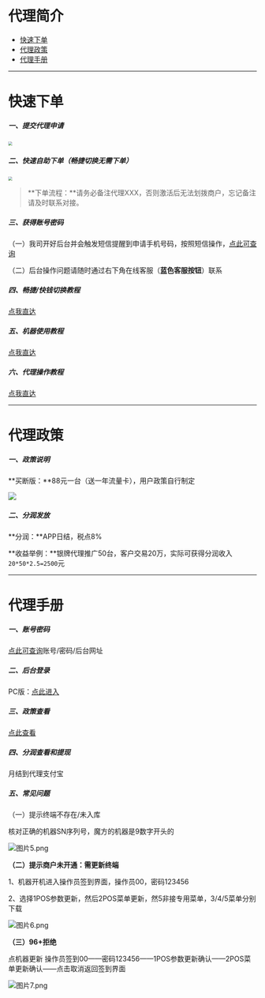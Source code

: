 # 代理简介

- [快速下单](#快速下单)
- [代理政策](#代理政策)
- [代理手册](#代理手册)



---



# 快速下单

##### **一、提交代理申请**

[<img src="https://cos.zjkmkj.com/media/2024/08/20/9814f0526ddb6564a2a9246826239c6c-2.webp" style="zoom:50%;" />](https://jinshuju.net/f/LEus0w)



##### **二、快速自助下单（畅捷切换无需下单）**

[<img src="https://cos.zjkmkj.com/media/2024/08/20/857ecb79a44679a711871a45a6517aac-2.webp" style="zoom:50%;" />](http://kmshop.zjkmkj.com/pages/goods_details/index?id=26)



> **下单流程：**请务必备注代理XXX，否则激活后无法划拨商户，忘记备注请及时联系对接。



##### **三、获得账号密码**



（一）我司开好后台并会触发短信提醒到申请手机号码，按照短信操作，[点此可查询](http://u.zjkmkj.com/QfU36)

（二）后台操作问题请随时通过右下角在线客服（**蓝色客服按钮**）联系



##### **四、畅捷/快钱切换教程**

[点我直达](tool/kq.md#快钱切换教程)

##### 五、机器使用教程

[点我直达](tool/kq.md#快钱使用教程)

##### **六、代理操作教程**

[点我直达](#代理手册)



------

# 代理政策

##### **一、政策说明**

**买断版：**88元一台（送一年流量卡），用户政策自行制定

![](https://cos.zjkmkj.com/media/2024/08/20/7903c349a5c40efe750125a20699982d-2.webp)

##### **二、分润发放**

**分润：**APP日结，税点8%

**收益举例：**银牌代理推广50台，客户交易20万，实际可获得分润收入`20*50*2.5=2500`元



------

# 代理手册

##### **一、账号密码**

[点此可查询](http://u.zjkmkj.com/QfU36)账号/密码/后台网址

##### **二、后台登录**

PC版：[点此进入](https://xwpos.furongyun.cn/)

##### **三、政策查看**

[点此查看](#代理政策)

##### **四、分润查看和提现**

月结到代理支付宝

##### 五、常见问题

（一）提示终端不存在/未入库

核对正确的机器SN序列号，魔方的机器是9数字开头的



![图片5.png](https://cos.zjkmkj.com/media/2024/08/20/ce78ef9e5c1cf1fdb4bddfa9bc0cc42d-2.webp)



**（二）提示商户未开通：需更新终端**

1、机器开机进入操作员签到界面，操作员00，密码123456

2、选择1POS参数更新，然后2POS菜单更新，然5非接专用菜单，3/4/5菜单分别下载

![图片6.png](https://cos.zjkmkj.com/media/2024/08/20/4ac0c5daf0b1d710d15eb343e87bfe29-2.webp)

**（三）96+拒绝**  

点机器更新  操作员签到00——密码123456——1POS参数更新确认——2POS菜单更新确认——点击取消返回签到界面



![图片7.png](https://cos.zjkmkj.com/media/2024/08/20/cd1a96f031c16e92d8543e9f01210234-2.webp)
